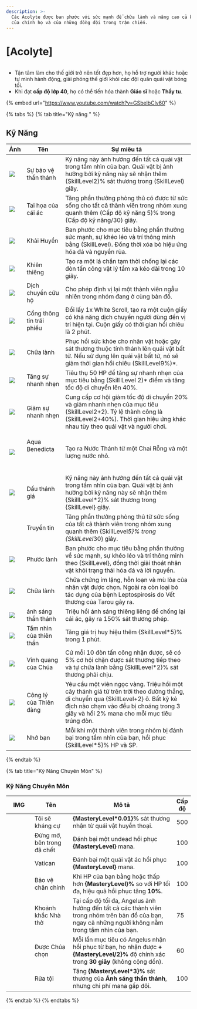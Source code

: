 ```yaml
---
description: >-
  Các Acolyte được ban phước với sức mạnh để chữa lành và nâng cao cả khả năng
  của chính họ và của những đồng đội trong trận chiến.
---
```


# \[Acolyte]

<figure><img src="../../.gitbook/assets/700px-1Noviço.png" alt=""><figcaption></figcaption></figure>

* Tận tâm làm cho thế giới trở nên tốt đẹp hơn, họ hỗ trợ người khác hoặc tự mình hành động, giải phóng thế giới khỏi các đội quân quái vật bóng tối.
* Khi đạt **cấp độ lớp 40**, họ có thể tiến hóa thành **Giáo sĩ** hoặc **Thầy tu**.

{% embed url="https://www.youtube.com/watch?v=GSbelbClv60" %}

{% tabs %}
{% tab title="Kỹ năng " %}
## Kỹ Năng

| Ảnh                                                                                                                                                                                                                                                                                                                                                                                                              | Tên                              | Sự miêu tả                                                                                                                                                                                                               |
| ---------------------------------------------------------------------------------------------------------------------------------------------------------------------------------------------------------------------------------------------------------------------------------------------------------------------------------------------------------------------------------------------------------------- | -------------------------------- | ------------------------------------------------------------------------------------------------------------------------------------------------------------------------------------------------------------------------ |
| ![](https://arkaik-asia.gitbook.io/~gitbook/image?url=https%3A%2F%2F1735100514-files.gitbook.io%2F%7E%2Ffiles%2Fv0%2Fb%2Fgitbook-x-prod.appspot.com%2Fo%2Fspaces%252FfA1d8I6XIBkJLUE5jZHm%252Fuploads%252FlXcQiUPb4N3Pv6NcOplj%252F22a.png%3Falt%3Dmedia%26token%3D04ff7a0d-8c82-4b84-9b3c-4d409babde0e\&width=300\&dpr=4\&quality=100\&sign=2dc7a1d4\&sv=2)                                                     | Sự bảo vệ thần thánh             | Kỹ năng này ảnh hưởng đến tất cả quái vật trong tầm nhìn của bạn. Quái vật bị ảnh hưởng bởi kỹ năng này sẽ nhận thêm (SkillLevel2)% sát thương trong (SkillLevel) giây.                                                  |
| ![](https://arkaik-asia.gitbook.io/~gitbook/image?url=https%3A%2F%2F1735100514-files.gitbook.io%2F%7E%2Ffiles%2Fv0%2Fb%2Fgitbook-x-prod.appspot.com%2Fo%2Fspaces%252FfA1d8I6XIBkJLUE5jZHm%252Fuploads%252F800862H7pyFYJJ3XHqJe%252F23a.png%3Falt%3Dmedia%26token%3Daca15b56-cf53-4f50-b6e7-6dbd230976fb\&width=300\&dpr=4\&quality=100\&sign=b718b9f\&sv=2)                                                      | Tai họa của cái ác               | Tăng phần thưởng phòng thủ có được từ sức sống cho tất cả thành viên trong nhóm xung quanh thêm (Cấp độ kỹ năng 5)% trong (Cấp độ kỹ năng/30) giây.                                                                      |
| ![](https://arkaik-asia.gitbook.io/~gitbook/image?url=https%3A%2F%2F1735100514-files.gitbook.io%2F%7E%2Ffiles%2Fv0%2Fb%2Fgitbook-x-prod.appspot.com%2Fo%2Fspaces%252FfA1d8I6XIBkJLUE5jZHm%252Fuploads%252FNDFP3nZp2EsPU96cUs3E%252F24a.png%3Falt%3Dmedia%26token%3Dd1fc6e7e-c10d-4faf-bf11-83464f10a930\&width=300\&dpr=4\&quality=100\&sign=a6ebca0\&sv=2)                                                      | Khải Huyền                       | Ban phước cho mục tiêu bằng phần thưởng sức mạnh, sự khéo léo và trí thông minh bằng (SkillLevel). Đồng thời xóa bỏ hiệu ứng hóa đá và nguyền rủa.                                                                       |
| ![](https://arkaik-asia.gitbook.io/~gitbook/image?url=https%3A%2F%2F1735100514-files.gitbook.io%2F%7E%2Ffiles%2Fv0%2Fb%2Fgitbook-x-prod.appspot.com%2Fo%2Fspaces%252FfA1d8I6XIBkJLUE5jZHm%252Fuploads%252FUCaUJtmh2aCakJhWfl3b%252F25a.png%3Falt%3Dmedia%26token%3D6b929768-16ef-4fcb-b2e6-6f5837daed7d\&width=300\&dpr=4\&quality=100\&sign=71586714\&sv=2)                                                     | Khiên thiêng                     | Tạo ra một lá chắn tạm thời chống lại các đòn tấn công vật lý tầm xa kéo dài trong 10 giây.                                                                                                                              |
| ![](https://arkaik-asia.gitbook.io/~gitbook/image?url=https%3A%2F%2F1735100514-files.gitbook.io%2F%7E%2Ffiles%2Fv0%2Fb%2Fgitbook-x-prod.appspot.com%2Fo%2Fspaces%252FfA1d8I6XIBkJLUE5jZHm%252Fuploads%252FKdXgRhsbJyUqSmZi96Rs%252F26a.png%3Falt%3Dmedia%26token%3D53bd3b55-0119-413d-b7f7-0c687307fa12\&width=300\&dpr=4\&quality=100\&sign=356fc45c\&sv=2)                                                     | Dịch chuyển cứu hộ               | Cho phép định vị lại một thành viên ngẫu nhiên trong nhóm đang ở cùng bản đồ.                                                                                                                                            |
| ![](https://arkaik-asia.gitbook.io/~gitbook/image?url=https%3A%2F%2F1735100514-files.gitbook.io%2F%7E%2Ffiles%2Fv0%2Fb%2Fgitbook-x-prod.appspot.com%2Fo%2Fspaces%252FfA1d8I6XIBkJLUE5jZHm%252Fuploads%252Fbwua88OFBJUB6wjVAHYb%252F27aa.png%3Falt%3Dmedia%26token%3Dd93248bf-f68d-461d-b775-0c8175efa018\&width=300\&dpr=4\&quality=100\&sign=8a4f6b72\&sv=2)                                                    | Cổng thông tin trái phiếu        | Đổi lấy 1x White Scroll, tạo ra một cuộn giấy có khả năng dịch chuyển người dùng đến vị trí hiện tại. Cuộn giấy có thời gian hồi chiêu là 2 phút.                                                                        |
| ![](https://arkaik-asia.gitbook.io/~gitbook/image?url=https%3A%2F%2F1735100514-files.gitbook.io%2F%7E%2Ffiles%2Fv0%2Fb%2Fgitbook-x-prod.appspot.com%2Fo%2Fspaces%252FfA1d8I6XIBkJLUE5jZHm%252Fuploads%252FPtvSaroKVOSvROzoqBEc%252F28aa.png%3Falt%3Dmedia%26token%3Da64eb8f6-4062-44df-ab61-fcb93ed57142\&width=300\&dpr=4\&quality=100\&sign=bc35704c\&sv=2)                                                    | Chữa lành                        | Phục hồi sức khỏe cho nhân vật hoặc gây sát thương thuộc tính thánh lên quái vật bất tử. Nếu sử dụng lên quái vật bất tử, nó sẽ giảm thời gian hồi chiêu (SkillLevel9%)\*.                                               |
| ![](https://arkaik-asia.gitbook.io/~gitbook/image?url=https%3A%2F%2F1735100514-files.gitbook.io%2F%7E%2Ffiles%2Fv0%2Fb%2Fgitbook-x-prod.appspot.com%2Fo%2Fspaces%252FfA1d8I6XIBkJLUE5jZHm%252Fuploads%252FFq2mHs6nkSRujvazPgAT%252F29a.png%3Falt%3Dmedia%26token%3D215a0ba9-0342-4139-b74c-b13fc58813bc\&width=300\&dpr=4\&quality=100\&sign=c3ea1477\&sv=2)                                                     | Tăng sự nhanh nhẹn               | Tiêu thụ 50 HP để tăng sự nhanh nhẹn của mục tiêu bằng (Skill Level 2)\* điểm và tăng tốc độ di chuyển lên 40%.                                                                                                          |
| ![](https://arkaik-asia.gitbook.io/~gitbook/image?url=https%3A%2F%2F1735100514-files.gitbook.io%2F%7E%2Ffiles%2Fv0%2Fb%2Fgitbook-x-prod.appspot.com%2Fo%2Fspaces%252FfA1d8I6XIBkJLUE5jZHm%252Fuploads%252F9HI4OKktUe2Nf7B7l4yc%252F30a.png%3Falt%3Dmedia%26token%3Dcf1e855c-6598-4c20-b7f4-80f7f47a19ab\&width=300\&dpr=4\&quality=100\&sign=f658857\&sv=2)                                                      | Giảm sự nhanh nhẹn               | Cung cấp cơ hội giảm tốc độ di chuyển 20% và giảm nhanh nhẹn của mục tiêu (SkillLevel2+2). Tỷ lệ thành công là (SkillLevel2+40%). Thời gian hiệu ứng khác nhau tùy theo quái vật và người chơi.                          |
| ![](https://arkaik-asia.gitbook.io/~gitbook/image?url=https%3A%2F%2F1735100514-files.gitbook.io%2F%7E%2Ffiles%2Fv0%2Fb%2Fgitbook-x-prod.appspot.com%2Fo%2Fspaces%252FfA1d8I6XIBkJLUE5jZHm%252Fuploads%252FLyrQgosgn7LRkgowxNVK%252F31a.png%3Falt%3Dmedia%26token%3D1d2e086a-23f8-4f2a-948d-0f6ae4f05430\&width=300\&dpr=4\&quality=100\&sign=8d36c107\&sv=2)                                                     | <p>Aqua Benedicta</p><p><br></p> | Tạo ra Nước Thánh từ một Chai Rỗng và một lượng nước nhỏ.                                                                                                                                                                |
| ![](https://arkaik-asia.gitbook.io/~gitbook/image?url=https%3A%2F%2F1735100514-files.gitbook.io%2F%7E%2Ffiles%2Fv0%2Fb%2Fgitbook-x-prod.appspot.com%2Fo%2Fspaces%252FfA1d8I6XIBkJLUE5jZHm%252Fuploads%252FsUR7W4EwBB1ht1ptDFly%252F32a.png%3Falt%3Dmedia%26token%3Daf0a431d-28d6-4f42-84a7-878430bfeee0\&width=300\&dpr=4\&quality=100\&sign=90dd7ab4\&sv=2)                                                     | Dấu thánh giá                    | Kỹ năng này ảnh hưởng đến tất cả quái vật trong tầm nhìn của bạn. Quái vật bị ảnh hưởng bởi kỹ năng này sẽ nhận thêm {SkillLevel\*2}% sát thương trong {SkillLevel} giây.                                                |
| <p><img src="https://arkaik-asia.gitbook.io/~gitbook/image?url=https%3A%2F%2F1735100514-files.gitbook.io%2F%7E%2Ffiles%2Fv0%2Fb%2Fgitbook-x-prod.appspot.com%2Fo%2Fspaces%252FfA1d8I6XIBkJLUE5jZHm%252Fuploads%252F26SEX6Xwj8NhBEQ31Xuv%252F33a.png%3Falt%3Dmedia%26token%3Dee1d2542-5ef5-4304-a4fe-f3e65b31eca8&#x26;width=300&#x26;dpr=4&#x26;quality=100&#x26;sign=da207501&#x26;sv=2" alt=""></p><p><br></p> | Truyền tin                       | Tăng phần thưởng phòng thủ từ sức sống của tất cả thành viên trong nhóm xung quanh thêm {SkillLeve&#x6C;_&#x35;}% trong {SkillLeve&#x6C;_&#x33;0} giây.                                                                  |
| ![](https://arkaik-asia.gitbook.io/~gitbook/image?url=https%3A%2F%2F1735100514-files.gitbook.io%2F%7E%2Ffiles%2Fv0%2Fb%2Fgitbook-x-prod.appspot.com%2Fo%2Fspaces%252FfA1d8I6XIBkJLUE5jZHm%252Fuploads%252Fu4cPD9ITOsKlqxyx27MC%252F34a.png%3Falt%3Dmedia%26token%3Dd403a641-6b6e-40e0-b9cc-4bd13b032d74\&width=300\&dpr=4\&quality=100\&sign=b6de68da\&sv=2)                                                     | Phước lành                       | Ban phước cho mục tiêu bằng phần thưởng về sức mạnh, sự khéo léo và trí thông minh theo {SkillLevel}, đồng thời giải thoát nhân vật khỏi trạng thái hóa đá và lời nguyền.                                                |
| ![](https://arkaik-asia.gitbook.io/~gitbook/image?url=https%3A%2F%2F1735100514-files.gitbook.io%2F%7E%2Ffiles%2Fv0%2Fb%2Fgitbook-x-prod.appspot.com%2Fo%2Fspaces%252FfA1d8I6XIBkJLUE5jZHm%252Fuploads%252FJONc3zzJsJSsRN90i4D8%252F35a.png%3Falt%3Dmedia%26token%3De4537bb6-f335-4e03-a8d1-a31f5ba554f3\&width=300\&dpr=4\&quality=100\&sign=f57dab9e\&sv=2)                                                     | Chữa lành                        | Chữa chứng im lặng, hỗn loạn và mù lòa của nhân vật được chọn. Ngoài ra còn loại bỏ tác dụng của bệnh Leptospirosis do Vết thương của Tarou gây ra.                                                                      |
| ![](https://arkaik-asia.gitbook.io/~gitbook/image?url=https%3A%2F%2F1735100514-files.gitbook.io%2F%7E%2Ffiles%2Fv0%2Fb%2Fgitbook-x-prod.appspot.com%2Fo%2Fspaces%252FfA1d8I6XIBkJLUE5jZHm%252Fuploads%252FNvsEn3xYc13CGUcIvMHf%252F156a.png%3Falt%3Dmedia%26token%3D344265b0-1b9d-426a-9612-653a699eedb2\&width=300\&dpr=4\&quality=100\&sign=a638e7a2\&sv=2)                                                    | ánh sáng thần thánh              | Triệu hồi ánh sáng thiêng liêng để chống lại cái ác, gây ra 150% sát thương phép.                                                                                                                                        |
| ![](https://arkaik-asia.gitbook.io/~gitbook/image?url=https%3A%2F%2F1735100514-files.gitbook.io%2F%7E%2Ffiles%2Fv0%2Fb%2Fgitbook-x-prod.appspot.com%2Fo%2Fspaces%252FfA1d8I6XIBkJLUE5jZHm%252Fuploads%252FQXw4Vhf8BuTAf7ylf2eB%252F767a.png%3Falt%3Dmedia%26token%3Db976b675-01bf-4170-8446-5ecb162f5963\&width=300\&dpr=4\&quality=100\&sign=4b23923e\&sv=2)                                                    | Tầm nhìn của thiên thần          | Tăng giá trị huy hiệu thêm {SkillLevel\*5}% trong 1 phút.                                                                                                                                                                |
| ![](https://arkaik-asia.gitbook.io/~gitbook/image?url=https%3A%2F%2F1735100514-files.gitbook.io%2F%7E%2Ffiles%2Fv0%2Fb%2Fgitbook-x-prod.appspot.com%2Fo%2Fspaces%252FfA1d8I6XIBkJLUE5jZHm%252Fuploads%252FSixGo3MLW2w7A4QFOng0%252F768a.png%3Falt%3Dmedia%26token%3D30d5fc00-8613-4e73-90a4-640de28188c4\&width=300\&dpr=4\&quality=100\&sign=3bd0f7d4\&sv=2)                                                    | Vinh quang của Chúa              | Cứ mỗi 10 đòn tấn công nhận được, sẽ có 5% cơ hội chặn được sát thương tiếp theo và tự chữa lành bằng {SkillLevel\*2}% sát thương phải chịu.                                                                             |
| ![](https://arkaik-asia.gitbook.io/~gitbook/image?url=https%3A%2F%2F1735100514-files.gitbook.io%2F%7E%2Ffiles%2Fv0%2Fb%2Fgitbook-x-prod.appspot.com%2Fo%2Fspaces%252FfA1d8I6XIBkJLUE5jZHm%252Fuploads%252FaPPDCWrybW9JWoylJ5LZ%252F769a.png%3Falt%3Dmedia%26token%3D9b8e85b2-3d84-4eca-9ee0-25a4ac3ee420\&width=300\&dpr=4\&quality=100\&sign=e173a002\&sv=2)                                                    | Công lý của Thiên đàng           | Yêu cầu một viên ngọc vàng. Triệu hồi một cây thánh giá từ trên trời theo đường thẳng, di chuyển qua {SkillLevel+2} ô. Bất kỳ kẻ địch nào chạm vào đều bị choáng trong 3 giây và hồi 2% mana cho mỗi mục tiêu trúng đòn. |
| ![](https://arkaik-asia.gitbook.io/~gitbook/image?url=https%3A%2F%2F1735100514-files.gitbook.io%2F%7E%2Ffiles%2Fv0%2Fb%2Fgitbook-x-prod.appspot.com%2Fo%2Fspaces%252FfA1d8I6XIBkJLUE5jZHm%252Fuploads%252FvE6mDnOF1MpE8I2yxVm9%252F770a.png%3Falt%3Dmedia%26token%3D27026153-ee40-4b41-9267-a1b18d463b26\&width=300\&dpr=4\&quality=100\&sign=a54a45ee\&sv=2)                                                    | Nhớ bạn                          | Mỗi khi một thành viên trong nhóm bị đánh bại trong tầm nhìn của bạn, hồi phục {SkillLevel\*5}% HP và SP.                                                                                                                |


{% endtab %}

{% tab title="Kỹ Năng Chuyên Môn" %}
### Kỹ Năng Chuyên Môn

<table><thead><tr><th width="84">IMG</th><th width="130">Tên</th><th width="384">Mô tả</th><th>Cấp độ</th></tr></thead><tbody><tr><td><img src="../../.gitbook/assets/22a.png" alt=""></td><td>Tôi sẽ kháng cự</td><td><strong>{MasteryLevel*0.01}%</strong> sát thương nhận từ quái vật huyền thoại.</td><td>500</td></tr><tr><td><img src="../../.gitbook/assets/23a.png" alt=""></td><td>Đừng mở, bên trong đã chết</td><td>Đánh bại một undead hồi phục <strong>{MasteryLevel}</strong> mana.</td><td>100</td></tr><tr><td><img src="../../.gitbook/assets/23a.png" alt=""></td><td>Vatican</td><td>Đánh bại một quái vật ác hồi phục <strong>{MasteryLevel}</strong> mana.</td><td>100</td></tr><tr><td><img src="../../.gitbook/assets/28aa.png" alt=""></td><td>Bảo vệ chân chính</td><td>Khi HP của bạn bằng hoặc thấp hơn <strong>{MasteryLevel}%</strong> so với HP tối đa, hiệu quả hồi phục tăng <strong>10%</strong>.</td><td>100</td></tr><tr><td><img src="../../.gitbook/assets/33a.png" alt=""></td><td>Khoảnh khắc Nhà thờ</td><td>Tại cấp độ tối đa, Angelus ảnh hưởng đến tất cả các thành viên trong nhóm trên bản đồ của bạn, ngay cả những người không nằm trong tầm nhìn của bạn.</td><td>75</td></tr><tr><td><img src="../../.gitbook/assets/33a.png" alt=""></td><td>Được Chúa chọn</td><td>Mỗi lần mục tiêu có Angelus nhận hồi phục từ bạn, họ nhận được <strong>+{MasteryLevel/2}%</strong> độ chính xác trong <strong>30 giây</strong> (không cộng dồn).</td><td>60</td></tr><tr><td><img src="../../.gitbook/assets/156a.png" alt=""></td><td>Rửa tội</td><td>Tăng <strong>{MasteryLevel*3}%</strong> sát thương của <strong>Ánh sáng thần thánh</strong>, nhưng chi phí mana gấp đôi.</td><td>100</td></tr></tbody></table>
{% endtab %}
{% endtabs %}



